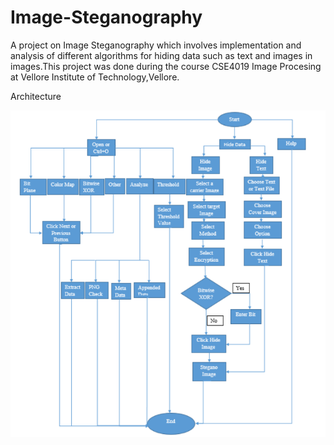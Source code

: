 # Image-Steganography
 
A project on Image Steganography which involves implementation and analysis of different algorithms for hiding data such as text and images in images.This project was done during the course CSE4019 Image Procesing at Vellore Institute of Technology,Vellore.

Architecture

<img src="architecture.png">

